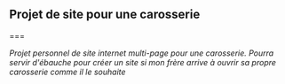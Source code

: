 ## Projet de site pour une carosserie
===

_Projet personnel de site internet multi-page pour une carosserie._
_Pourra servir d'ébauche pour créer un site si mon frère arrive à ouvrir sa propre carosserie comme il le souhaite_
